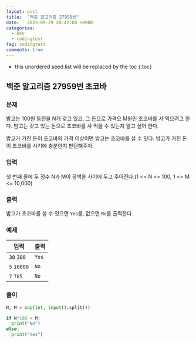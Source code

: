 ```yaml
---
layout: post
title:  "백준 알고리즘 27959번"
date:   2023-09-29 20:42:00 +0900
categories:
  - Dev
  - codingtest
tag: codingtest
comments: true
---
```


* this unordered seed list will be replaced by the toc
{:toc}

## 백준 알고리즘 27959번 초코바

### 문제

밤고는 100원 동전을 N개 갖고 있고, 그 돈으로 가격으 M원인 초코바를 사 먹으려고 한다. 밤고는 갖고 있는 돈으로 초코바를 사 먹을 수 있는지 알고 싶어 한다.

밤고가 가진 돈이 초코바의 가격 이상이면 밤고는 초코바를 살 수 잇다. 밤고가 가진 돈이 초코바를 사기에 충분한지 판단해주자.

### 입력

첫 번째 줄에 두 정수 N과 M이 공백을 사이에 두고 주어진다.(1 <= N <= 100, 1 <= M <= 10,000)

### 출력

밤고가 초코바를 살 수 잇으면 `Yes`를, 없으면 `No`를 출력한다.

### 예제

| 입력 | 출력 |
| --- | --- |
| `30` `300` | `Yes` |
| `5` `10000` | `No` |
| `7` `785` | `No` |

### 풀이

```py
N, M = map(int, input().split())

if N*100 < M:
  print("No")
else:
  print("Yes")
```